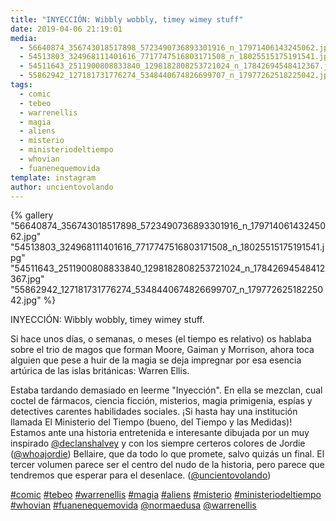 ```yaml
---
title: "INYECCIÓN: Wibbly wobbly, timey wimey stuff"
date: 2019-04-06 21:19:01
media: 
  - 56640874_356743018517898_5723490736893301916_n_17971406143245062.jpg
  - 54513803_324968111401616_7717747516803171508_n_18025515175191541.jpg
  - 54511643_2511900808833840_1298182808253721024_n_17842694548412367.jpg
  - 55862942_127181731776274_5348440674826699707_n_17977262518225042.jpg
tags: 
  - comic
  - tebeo
  - warrenellis
  - magia
  - aliens
  - misterio
  - ministeriodeltiempo
  - whovian
  - fuanenequemovida
template: instagram
author: uncientovolando
---
```


{% gallery "56640874_356743018517898_5723490736893301916_n_17971406143245062.jpg" "54513803_324968111401616_7717747516803171508_n_18025515175191541.jpg" "54511643_2511900808833840_1298182808253721024_n_17842694548412367.jpg" "55862942_127181731776274_5348440674826699707_n_17977262518225042.jpg" %}

INYECCIÓN: Wibbly wobbly, timey wimey stuff.

Si hace unos días, o semanas, o meses (el tiempo es relativo) os hablaba sobre el trio de magos que forman Moore, Gaiman y Morrison, ahora toca alguien que pese a huir de la magia se deja impregnar por esa esencia artúrica de las islas británicas: Warren Ellis.

Estaba tardando demasiado en leerme "Inyección". En ella se mezclan, cual coctel de fármacos, ciencia ficción, misterios, magia primigenia, espías y detectives carentes habilidades sociales. ¡Si hasta hay una institución llamada El Ministerio del Tiempo (bueno, del Tiempo y las Medidas)! Estamos ante una historia entretenida e interesante dibujada por un muy inspirado [@declanshalvey](https://instagram.com/declanshalvey) y con los siempre certeros colores de Jordie ([@whoajordie](https://instagram.com/whoajordie)) Bellaire, que da todo lo que promete, salvo quizás un final. El tercer volumen parece ser el centro del nudo de la historia, pero parece que tendremos que esperar para el desenlace. ([@uncientovolando](https://instagram.com/uncientovolando))

[#comic](/etiquetas/comic) [#tebeo](/etiquetas/tebeo) [#warrenellis](/etiquetas/warrenellis) [#magia](/etiquetas/magia) [#aliens](/etiquetas/aliens) [#misterio](/etiquetas/misterio) [#ministeriodeltiempo](/etiquetas/ministeriodeltiempo) [#whovian](/etiquetas/whovian) [#fuanenequemovida](/etiquetas/fuanenequemovida) [@normaedusa](https://instagram.com/normaedusa) [@warrenellis](https://instagram.com/warrenellis)
